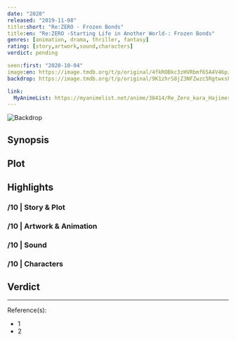```yaml
---
date: "2020"
released: "2019-11-08"
title:short: "Re:ZERO - Frozen Bonds"
title:en: "Re:ZERO -Starting Life in Another World-: Frozen Bonds"
genres: [animation, drama, thriller, fantasy]
rating: [story,artwork,sound,characters]
verdict: pending

seen:first: "2020-10-04"
image:en: https://image.tmdb.org/t/p/original/4fkROBkc3zHVRbmf65A4V46pznD.jpg
backdrop: https://image.tmdb.org/t/p/original/9K1zhrS8jZ3NFZwzc5RgtwxskLT.jpg

link:
  MyAnimeList: https://myanimelist.net/anime/38414/Re_Zero_kara_Hajimeru_Isekai_Seikatsu_-_Hyouketsu_no_Kizuna
---
```


![Backdrop]()

## Synopsis

## Plot

## Highlights

### /10 | Story & Plot

### /10 | Artwork & Animation

### /10 | Sound

### /10 | Characters

## Verdict

<!-- SPOILERS -->

<!-- CLOSING -->

---
Reference(s):

- 1
- 2
